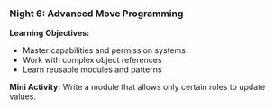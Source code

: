 ### **Night 6: Advanced Move Programming**
**Learning Objectives:**
- Master capabilities and permission systems
- Work with complex object references
- Learn reusable modules and patterns

**Mini Activity:** Write a module that allows only certain roles to update values.